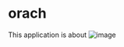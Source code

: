 # orach

This application is about
<picture>
 <img alt="image" src="https://i.ibb.co/7V62qz8/2023-01-11-23-49-01.jpg">
</picture>
